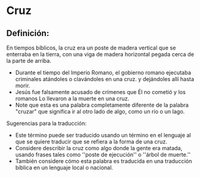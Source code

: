 # Cruz

## Definición: 

En tiempos bíblicos, la cruz era un poste de madera vertical que se enterraba en la tierra, con una viga de madera horizontal pegada cerca de la parte de arriba.

* Durante el tiempo del Imperio Romano, el gobierno romano ejecutaba criminales atándoles o clavándoles en una cruz. y dejándoles allí hasta morir.
* Jesús fue falsamente acusado de crímenes que Él no cometió y los romanos Lo llevaron a la muerte en una cruz.
* Note que esta es una palabra completamente diferente de la palabra "cruzar" que significa ir al otro lado de algo, como un río o un lago.

Sugerencias para la traducción:

* Este término puede ser traducido usando un término en el lenguaje al que se quiere traducir que se refiera a la forma de una cruz.
* Considere describir la cruz como algo donde la gente era matada, usando frases tales como ''poste de ejecución'' o ''árbol de muerte.''
* También considere cómo esta palabra es traducida en una traducción bíblica en un lenguaje local o nacional.

